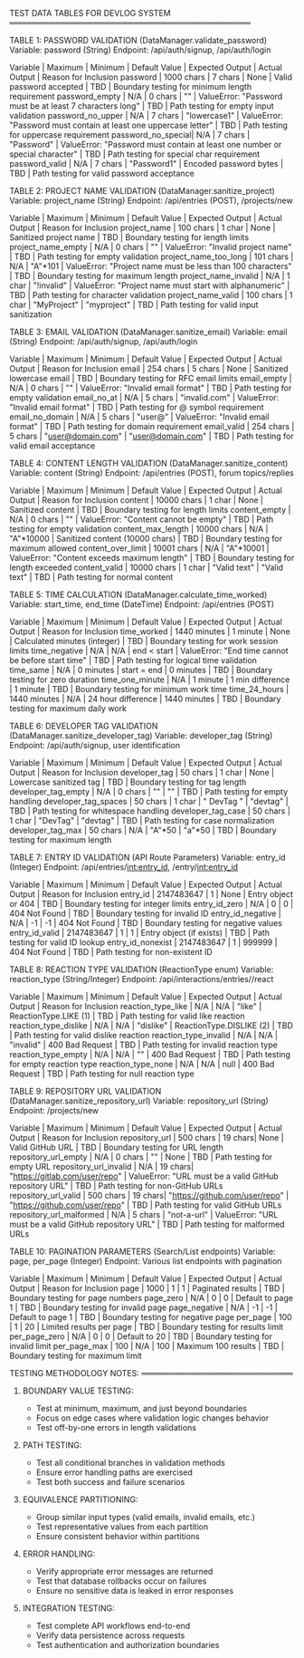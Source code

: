 TEST DATA TABLES FOR DEVLOG SYSTEM
═══════════════════════════════════════════

TABLE 1: PASSWORD VALIDATION (DataManager.validate_password)
Variable: password (String)
Endpoint: /api/auth/signup, /api/auth/login

Variable          | Maximum    | Minimum | Default Value | Expected Output                           | Actual Output | Reason for Inclusion
password          | 1000 chars | 7 chars | None         | Valid password accepted                   | TBD          | Boundary testing for minimum length requirement
password_empty    | N/A        | 0 chars | ""           | ValueError: "Password must be at least 7 characters long" | TBD | Path testing for empty input validation
password_no_upper | N/A        | 7 chars | "lowercase1" | ValueError: "Password must contain at least one uppercase letter" | TBD | Path testing for uppercase requirement
password_no_special| N/A       | 7 chars | "Password"   | ValueError: "Password must contain at least one number or special character" | TBD | Path testing for special char requirement
password_valid    | N/A        | 7 chars | "Password1"  | Encoded password bytes                    | TBD          | Path testing for valid password acceptance

TABLE 2: PROJECT NAME VALIDATION (DataManager.sanitize_project)
Variable: project_name (String)
Endpoint: /api/entries (POST), /projects/new

Variable               | Maximum    | Minimum | Default Value | Expected Output                              | Actual Output | Reason for Inclusion
project_name          | 100 chars | 1 char  | None         | Sanitized project name                       | TBD          | Boundary testing for length limits
project_name_empty    | N/A        | 0 chars | ""           | ValueError: "Invalid project name"          | TBD          | Path testing for empty validation
project_name_too_long | 101 chars  | N/A     | "A"*101      | ValueError: "Project name must be less than 100 characters" | TBD | Boundary testing for maximum length
project_name_invalid  | N/A        | 1 char  | "!invalid"   | ValueError: "Project name must start with alphanumeric" | TBD | Path testing for character validation
project_name_valid    | 100 chars  | 1 char  | "MyProject"  | "myproject"                                 | TBD          | Path testing for valid input sanitization

TABLE 3: EMAIL VALIDATION (DataManager.sanitize_email)
Variable: email (String)
Endpoint: /api/auth/signup, /api/auth/login

Variable          | Maximum     | Minimum | Default Value      | Expected Output                        | Actual Output | Reason for Inclusion
email            | 254 chars   | 5 chars | None              | Sanitized lowercase email              | TBD          | Boundary testing for RFC email limits
email_empty      | N/A         | 0 chars | ""                | ValueError: "Invalid email format"    | TBD          | Path testing for empty validation
email_no_at      | N/A         | 5 chars | "invalid.com"     | ValueError: "Invalid email format"    | TBD          | Path testing for @ symbol requirement
email_no_domain  | N/A         | 5 chars | "user@"           | ValueError: "Invalid email format"    | TBD          | Path testing for domain requirement
email_valid      | 254 chars   | 5 chars | "user@domain.com" | "user@domain.com"                     | TBD          | Path testing for valid email acceptance

TABLE 4: CONTENT LENGTH VALIDATION (DataManager.sanitize_content)
Variable: content (String)
Endpoint: /api/entries (POST), forum topics/replies

Variable              | Maximum      | Minimum | Default Value | Expected Output                                  | Actual Output | Reason for Inclusion
content              | 10000 chars  | 1 char  | None         | Sanitized content                                | TBD          | Boundary testing for length limits
content_empty        | N/A          | 0 chars | ""           | ValueError: "Content cannot be empty"           | TBD          | Path testing for empty validation
content_max_length   | 10000 chars  | N/A     | "A"*10000    | Sanitized content (10000 chars)                | TBD          | Boundary testing for maximum allowed
content_over_limit   | 10001 chars  | N/A     | "A"*10001    | ValueError: "Content exceeds maximum length"    | TBD          | Boundary testing for length exceeded
content_valid        | 10000 chars  | 1 char  | "Valid text" | "Valid text"                                    | TBD          | Path testing for normal content

TABLE 5: TIME CALCULATION (DataManager.calculate_time_worked)
Variable: start_time, end_time (DateTime)
Endpoint: /api/entries (POST)

Variable                | Maximum           | Minimum          | Default Value            | Expected Output                           | Actual Output | Reason for Inclusion
time_worked            | 1440 minutes      | 1 minute         | None                    | Calculated minutes (integer)             | TBD          | Boundary testing for work session limits
time_negative          | N/A               | N/A              | end < start             | ValueError: "End time cannot be before start time" | TBD | Path testing for logical time validation
time_same              | N/A               | 0 minutes        | start = end             | 0 minutes                                | TBD          | Boundary testing for zero duration
time_one_minute        | N/A               | 1 minute         | 1 min difference        | 1 minute                                 | TBD          | Boundary testing for minimum work time
time_24_hours          | 1440 minutes      | N/A              | 24 hour difference      | 1440 minutes                             | TBD          | Boundary testing for maximum daily work

TABLE 6: DEVELOPER TAG VALIDATION (DataManager.sanitize_developer_tag)
Variable: developer_tag (String)
Endpoint: /api/auth/signup, user identification

Variable                | Maximum    | Minimum | Default Value | Expected Output              | Actual Output | Reason for Inclusion
developer_tag          | 50 chars  | 1 char  | None         | Lowercase sanitized tag      | TBD          | Boundary testing for tag length
developer_tag_empty    | N/A       | 0 chars | ""           | ""                          | TBD          | Path testing for empty handling
developer_tag_spaces   | 50 chars  | 1 char  | " DevTag "   | "devtag"                    | TBD          | Path testing for whitespace handling
developer_tag_case     | 50 chars  | 1 char  | "DevTag"     | "devtag"                    | TBD          | Path testing for case normalization
developer_tag_max      | 50 chars  | N/A     | "A"*50       | "a"*50                      | TBD          | Boundary testing for maximum length

TABLE 7: ENTRY ID VALIDATION (API Route Parameters)
Variable: entry_id (Integer)
Endpoint: /api/entries/<int:entry_id>, /entry/<int:entry_id>

Variable           | Maximum        | Minimum | Default Value | Expected Output                    | Actual Output | Reason for Inclusion
entry_id          | 2147483647     | 1       | None         | Entry object or 404                | TBD          | Boundary testing for integer limits
entry_id_zero     | N/A            | 0       | 0            | 404 Not Found                      | TBD          | Boundary testing for invalid ID
entry_id_negative | N/A            | -1      | -1           | 404 Not Found                      | TBD          | Boundary testing for negative values
entry_id_valid    | 2147483647     | 1       | 1            | Entry object (if exists)           | TBD          | Path testing for valid ID lookup
entry_id_nonexist | 2147483647     | 1       | 999999       | 404 Not Found                      | TBD          | Path testing for non-existent ID

TABLE 8: REACTION TYPE VALIDATION (ReactionType enum)
Variable: reaction_type (String/Integer)
Endpoint: /api/interactions/entries/<id>/react

Variable               | Maximum | Minimum | Default Value | Expected Output           | Actual Output | Reason for Inclusion
reaction_type_like     | N/A     | N/A     | "like"       | ReactionType.LIKE (1)     | TBD          | Path testing for valid like reaction
reaction_type_dislike  | N/A     | N/A     | "dislike"    | ReactionType.DISLIKE (2)  | TBD          | Path testing for valid dislike reaction
reaction_type_invalid  | N/A     | N/A     | "invalid"    | 400 Bad Request           | TBD          | Path testing for invalid reaction type
reaction_type_empty    | N/A     | N/A     | ""           | 400 Bad Request           | TBD          | Path testing for empty reaction type
reaction_type_none     | N/A     | N/A     | null         | 400 Bad Request           | TBD          | Path testing for null reaction type

TABLE 9: REPOSITORY URL VALIDATION (DataManager.sanitize_repository_url)
Variable: repository_url (String)
Endpoint: /projects/new

Variable                  | Maximum     | Minimum | Default Value                           | Expected Output                              | Actual Output | Reason for Inclusion
repository_url           | 500 chars  | 19 chars| None                                   | Valid GitHub URL                             | TBD          | Boundary testing for URL length
repository_url_empty     | N/A         | 0 chars | ""                                     | None                                         | TBD          | Path testing for empty URL
repository_url_invalid   | N/A         | 19 chars| "https://gitlab.com/user/repo"         | ValueError: "URL must be a valid GitHub repository URL" | TBD | Path testing for non-GitHub URLs
repository_url_valid     | 500 chars  | 19 chars| "https://github.com/user/repo"         | "https://github.com/user/repo"              | TBD          | Path testing for valid GitHub URLs
repository_url_malformed | N/A         | 5 chars | "not-a-url"                            | ValueError: "URL must be a valid GitHub repository URL" | TBD | Path testing for malformed URLs

TABLE 10: PAGINATION PARAMETERS (Search/List endpoints)
Variable: page, per_page (Integer)
Endpoint: Various list endpoints with pagination

Variable        | Maximum | Minimum | Default Value | Expected Output              | Actual Output | Reason for Inclusion
page           | 1000    | 1       | 1            | Paginated results            | TBD          | Boundary testing for page numbers
page_zero      | N/A     | 0       | 0            | Default to page 1            | TBD          | Boundary testing for invalid page
page_negative  | N/A     | -1      | -1           | Default to page 1            | TBD          | Boundary testing for negative page
per_page       | 100     | 1       | 20           | Limited results per page     | TBD          | Boundary testing for results limit
per_page_zero  | N/A     | 0       | 0            | Default to 20                | TBD          | Boundary testing for invalid limit
per_page_max   | 100     | N/A     | 100          | Maximum 100 results          | TBD          | Boundary testing for maximum limit

TESTING METHODOLOGY NOTES:
═══════════════════════════

1. BOUNDARY VALUE TESTING:
   - Test at minimum, maximum, and just beyond boundaries
   - Focus on edge cases where validation logic changes behavior
   - Test off-by-one errors in length validations

2. PATH TESTING:
   - Test all conditional branches in validation methods
   - Ensure error handling paths are exercised
   - Test both success and failure scenarios

3. EQUIVALENCE PARTITIONING:
   - Group similar input types (valid emails, invalid emails, etc.)
   - Test representative values from each partition
   - Ensure consistent behavior within partitions

4. ERROR HANDLING:
   - Verify appropriate error messages are returned
   - Test that database rollbacks occur on failures
   - Ensure no sensitive data is leaked in error responses

5. INTEGRATION TESTING:
   - Test complete API workflows end-to-end
   - Verify data persistence across requests
   - Test authentication and authorization boundaries

